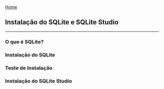 [Home](README.md)

## Instalação do SQLite e SQLite Studio
---
### O que é SQLite?
### Instalação do SQLite

### Teste de Instalação
### Instalação do SQLite Studio




